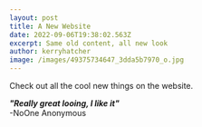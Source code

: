 ```yaml
---
layout: post
title: A New Website
date: 2022-09-06T19:38:02.563Z
excerpt: Same old content, all new look
author: kerryhatcher
image: /images/49375734647_3dda5b7970_o.jpg
---
```

Check out all the cool new things on the website. 

***"Really great looing, I like it"***\
-NoOne Anonymous